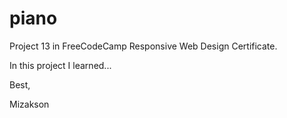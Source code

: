 # piano

Project 13 in FreeCodeCamp Responsive Web Design Certificate.

In this project I learned...

Best,

Mizakson